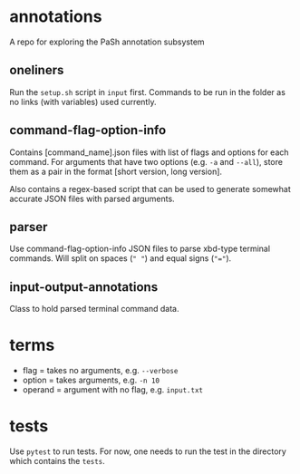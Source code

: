 # annotations
A repo for exploring the PaSh annotation subsystem

## oneliners
Run the `setup.sh` script in `input` first.
Commands to be run in the folder as no links (with variables) used currently.

## command-flag-option-info
Contains [command_name].json files with list of flags and options for each command. For arguments that have two options (e.g. `-a` and `--all`), store them as a pair in the format [short version, long version].

Also contains a regex-based script that can be used to generate somewhat accurate JSON files with parsed arguments.

## parser
Use command-flag-option-info JSON files to parse xbd-type terminal commands.
Will split on spaces (`" "`) and equal signs (`"="`).

## input-output-annotations
Class to hold parsed terminal command data.

# terms
- flag = takes no arguments, e.g. `--verbose`
- option = takes arguments, e.g. `-n 10`
- operand = argument with no flag, e.g. `input.txt`

# tests
Use `pytest` to run tests. 
For now, one needs to run the test in the directory which contains the `tests`.